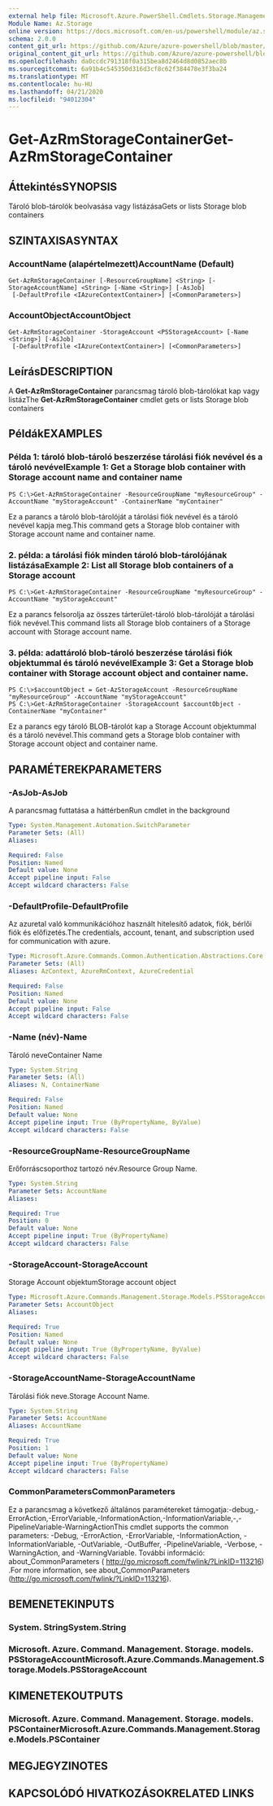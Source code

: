 ```yaml
---
external help file: Microsoft.Azure.PowerShell.Cmdlets.Storage.Management.dll-Help.xml
Module Name: Az.Storage
online version: https://docs.microsoft.com/en-us/powershell/module/az.storage/get-azrmstoragecontainer
schema: 2.0.0
content_git_url: https://github.com/Azure/azure-powershell/blob/master/src/Storage/Storage.Management/help/Get-AzRmStorageContainer.md
original_content_git_url: https://github.com/Azure/azure-powershell/blob/master/src/Storage/Storage.Management/help/Get-AzRmStorageContainer.md
ms.openlocfilehash: da0ccdc791318f0a315bea8d2464d8d0852aec8b
ms.sourcegitcommit: 6a91b4c545350d316d3cf8c62f384478e3f3ba24
ms.translationtype: MT
ms.contentlocale: hu-HU
ms.lasthandoff: 04/21/2020
ms.locfileid: "94012304"
---
```

# <span data-ttu-id="3c408-101">Get-AzRmStorageContainer</span><span class="sxs-lookup"><span data-stu-id="3c408-101">Get-AzRmStorageContainer</span></span>

## <span data-ttu-id="3c408-102">Áttekintés</span><span class="sxs-lookup"><span data-stu-id="3c408-102">SYNOPSIS</span></span>
<span data-ttu-id="3c408-103">Tároló blob-tárolók beolvasása vagy listázása</span><span class="sxs-lookup"><span data-stu-id="3c408-103">Gets or lists Storage blob containers</span></span>

## <span data-ttu-id="3c408-104">SZINTAXISA</span><span class="sxs-lookup"><span data-stu-id="3c408-104">SYNTAX</span></span>

### <span data-ttu-id="3c408-105">AccountName (alapértelmezett)</span><span class="sxs-lookup"><span data-stu-id="3c408-105">AccountName (Default)</span></span>
```
Get-AzRmStorageContainer [-ResourceGroupName] <String> [-StorageAccountName] <String> [-Name <String>] [-AsJob]
 [-DefaultProfile <IAzureContextContainer>] [<CommonParameters>]
```

### <span data-ttu-id="3c408-106">AccountObject</span><span class="sxs-lookup"><span data-stu-id="3c408-106">AccountObject</span></span>
```
Get-AzRmStorageContainer -StorageAccount <PSStorageAccount> [-Name <String>] [-AsJob]
 [-DefaultProfile <IAzureContextContainer>] [<CommonParameters>]
```

## <span data-ttu-id="3c408-107">Leírás</span><span class="sxs-lookup"><span data-stu-id="3c408-107">DESCRIPTION</span></span>
<span data-ttu-id="3c408-108">A **Get-AzRmStorageContainer** parancsmag tároló blob-tárolókat kap vagy listáz</span><span class="sxs-lookup"><span data-stu-id="3c408-108">The **Get-AzRmStorageContainer** cmdlet gets or lists  Storage blob containers</span></span>

## <span data-ttu-id="3c408-109">Példák</span><span class="sxs-lookup"><span data-stu-id="3c408-109">EXAMPLES</span></span>

### <span data-ttu-id="3c408-110">Példa 1: tároló blob-tároló beszerzése tárolási fiók nevével és a tároló nevével</span><span class="sxs-lookup"><span data-stu-id="3c408-110">Example 1: Get a Storage blob container with Storage account name and container name</span></span>
```
PS C:\>Get-AzRmStorageContainer -ResourceGroupName "myResourceGroup" -AccountName "myStorageAccount" -ContainerName "myContainer"
```

<span data-ttu-id="3c408-111">Ez a parancs a tároló blob-tárolóját a tárolási fiók nevével és a tároló nevével kapja meg.</span><span class="sxs-lookup"><span data-stu-id="3c408-111">This command gets a Storage blob container with Storage account name and container name.</span></span>

### <span data-ttu-id="3c408-112">2. példa: a tárolási fiók minden tároló blob-tárolójának listázása</span><span class="sxs-lookup"><span data-stu-id="3c408-112">Example 2: List  all Storage blob containers of a Storage account</span></span>
```
PS C:\>Get-AzRmStorageContainer -ResourceGroupName "myResourceGroup" -AccountName "myStorageAccount"
```

<span data-ttu-id="3c408-113">Ez a parancs felsorolja az összes tárterület-tároló blob-tárolóját a tárolási fiók nevével.</span><span class="sxs-lookup"><span data-stu-id="3c408-113">This command lists all Storage blob containers of a Storage account with Storage account name.</span></span>

### <span data-ttu-id="3c408-114">3. példa: adattároló blob-tároló beszerzése tárolási fiók objektummal és tároló nevével</span><span class="sxs-lookup"><span data-stu-id="3c408-114">Example 3: Get a Storage blob container with Storage account object and container name.</span></span>
```
PS C:\>$accountObject = Get-AzStorageAccount -ResourceGroupName "myResourceGroup" -AccountName "myStorageAccount"
PS C:\>Get-AzRmStorageContainer -StorageAccount $accountObject -ContainerName "myContainer"
```

<span data-ttu-id="3c408-115">Ez a parancs egy tároló BLOB-tárolót kap a Storage Account objektummal és a tároló nevével.</span><span class="sxs-lookup"><span data-stu-id="3c408-115">This command gets a Storage blob container with Storage account object and container name.</span></span>

## <span data-ttu-id="3c408-116">PARAMÉTEREK</span><span class="sxs-lookup"><span data-stu-id="3c408-116">PARAMETERS</span></span>

### <span data-ttu-id="3c408-117">-AsJob</span><span class="sxs-lookup"><span data-stu-id="3c408-117">-AsJob</span></span>
<span data-ttu-id="3c408-118">A parancsmag futtatása a háttérben</span><span class="sxs-lookup"><span data-stu-id="3c408-118">Run cmdlet in the background</span></span>

```yaml
Type: System.Management.Automation.SwitchParameter
Parameter Sets: (All)
Aliases:

Required: False
Position: Named
Default value: None
Accept pipeline input: False
Accept wildcard characters: False
```

### <span data-ttu-id="3c408-119">-DefaultProfile</span><span class="sxs-lookup"><span data-stu-id="3c408-119">-DefaultProfile</span></span>
<span data-ttu-id="3c408-120">Az azuretal való kommunikációhoz használt hitelesítő adatok, fiók, bérlői fiók és előfizetés.</span><span class="sxs-lookup"><span data-stu-id="3c408-120">The credentials, account, tenant, and subscription used for communication with azure.</span></span>

```yaml
Type: Microsoft.Azure.Commands.Common.Authentication.Abstractions.Core.IAzureContextContainer
Parameter Sets: (All)
Aliases: AzContext, AzureRmContext, AzureCredential

Required: False
Position: Named
Default value: None
Accept pipeline input: False
Accept wildcard characters: False
```

### <span data-ttu-id="3c408-121">-Name (név)</span><span class="sxs-lookup"><span data-stu-id="3c408-121">-Name</span></span>
<span data-ttu-id="3c408-122">Tároló neve</span><span class="sxs-lookup"><span data-stu-id="3c408-122">Container Name</span></span>

```yaml
Type: System.String
Parameter Sets: (All)
Aliases: N, ContainerName

Required: False
Position: Named
Default value: None
Accept pipeline input: True (ByPropertyName, ByValue)
Accept wildcard characters: False
```

### <span data-ttu-id="3c408-123">-ResourceGroupName</span><span class="sxs-lookup"><span data-stu-id="3c408-123">-ResourceGroupName</span></span>
<span data-ttu-id="3c408-124">Erőforráscsoporthoz tartozó név.</span><span class="sxs-lookup"><span data-stu-id="3c408-124">Resource Group Name.</span></span>

```yaml
Type: System.String
Parameter Sets: AccountName
Aliases:

Required: True
Position: 0
Default value: None
Accept pipeline input: True (ByPropertyName)
Accept wildcard characters: False
```

### <span data-ttu-id="3c408-125">-StorageAccount</span><span class="sxs-lookup"><span data-stu-id="3c408-125">-StorageAccount</span></span>
<span data-ttu-id="3c408-126">Storage Account objektum</span><span class="sxs-lookup"><span data-stu-id="3c408-126">Storage account object</span></span>

```yaml
Type: Microsoft.Azure.Commands.Management.Storage.Models.PSStorageAccount
Parameter Sets: AccountObject
Aliases:

Required: True
Position: Named
Default value: None
Accept pipeline input: True (ByPropertyName, ByValue)
Accept wildcard characters: False
```

### <span data-ttu-id="3c408-127">-StorageAccountName</span><span class="sxs-lookup"><span data-stu-id="3c408-127">-StorageAccountName</span></span>
<span data-ttu-id="3c408-128">Tárolási fiók neve.</span><span class="sxs-lookup"><span data-stu-id="3c408-128">Storage Account Name.</span></span>

```yaml
Type: System.String
Parameter Sets: AccountName
Aliases: AccountName

Required: True
Position: 1
Default value: None
Accept pipeline input: True (ByPropertyName)
Accept wildcard characters: False
```

### <span data-ttu-id="3c408-129">CommonParameters</span><span class="sxs-lookup"><span data-stu-id="3c408-129">CommonParameters</span></span>
<span data-ttu-id="3c408-130">Ez a parancsmag a következő általános paramétereket támogatja:-debug,-ErrorAction,-ErrorVariable,-InformationAction,-InformationVariable,-,-PipelineVariable-WarningAction</span><span class="sxs-lookup"><span data-stu-id="3c408-130">This cmdlet supports the common parameters: -Debug, -ErrorAction, -ErrorVariable, -InformationAction, -InformationVariable, -OutVariable, -OutBuffer, -PipelineVariable, -Verbose, -WarningAction, and -WarningVariable.</span></span> <span data-ttu-id="3c408-131">További információ: about_CommonParameters ( http://go.microsoft.com/fwlink/?LinkID=113216) .</span><span class="sxs-lookup"><span data-stu-id="3c408-131">For more information, see about_CommonParameters (http://go.microsoft.com/fwlink/?LinkID=113216).</span></span>

## <span data-ttu-id="3c408-132">BEMENETEK</span><span class="sxs-lookup"><span data-stu-id="3c408-132">INPUTS</span></span>

### <span data-ttu-id="3c408-133">System. String</span><span class="sxs-lookup"><span data-stu-id="3c408-133">System.String</span></span>

### <span data-ttu-id="3c408-134">Microsoft. Azure. Command. Management. Storage. models. PSStorageAccount</span><span class="sxs-lookup"><span data-stu-id="3c408-134">Microsoft.Azure.Commands.Management.Storage.Models.PSStorageAccount</span></span>

## <span data-ttu-id="3c408-135">KIMENETEK</span><span class="sxs-lookup"><span data-stu-id="3c408-135">OUTPUTS</span></span>

### <span data-ttu-id="3c408-136">Microsoft. Azure. Command. Management. Storage. models. PSContainer</span><span class="sxs-lookup"><span data-stu-id="3c408-136">Microsoft.Azure.Commands.Management.Storage.Models.PSContainer</span></span>

## <span data-ttu-id="3c408-137">MEGJEGYZI</span><span class="sxs-lookup"><span data-stu-id="3c408-137">NOTES</span></span>

## <span data-ttu-id="3c408-138">KAPCSOLÓDÓ HIVATKOZÁSOK</span><span class="sxs-lookup"><span data-stu-id="3c408-138">RELATED LINKS</span></span>
